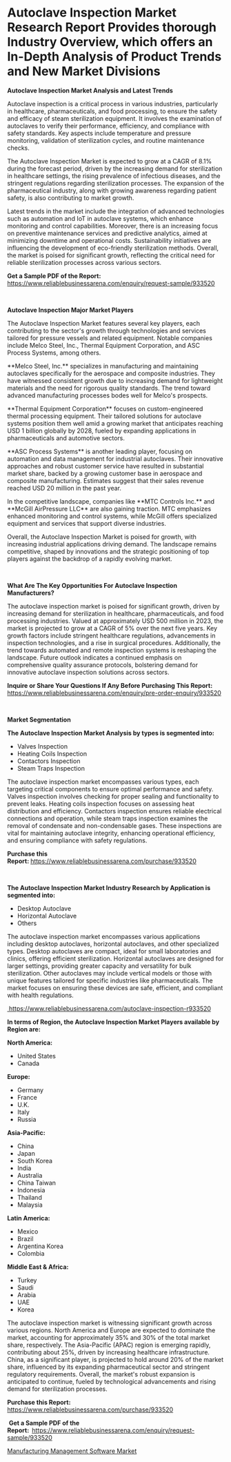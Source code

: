 <p><h1>Autoclave Inspection Market Research Report Provides thorough Industry Overview, which offers an In-Depth Analysis of Product Trends and New Market Divisions</h1></p><p><strong>Autoclave Inspection Market Analysis and Latest Trends</strong></p>
<p><p>Autoclave inspection is a critical process in various industries, particularly in healthcare, pharmaceuticals, and food processing, to ensure the safety and efficacy of steam sterilization equipment. It involves the examination of autoclaves to verify their performance, efficiency, and compliance with safety standards. Key aspects include temperature and pressure monitoring, validation of sterilization cycles, and routine maintenance checks.</p><p>The Autoclave Inspection Market is expected to grow at a CAGR of 8.1% during the forecast period, driven by the increasing demand for sterilization in healthcare settings, the rising prevalence of infectious diseases, and the stringent regulations regarding sterilization processes. The expansion of the pharmaceutical industry, along with growing awareness regarding patient safety, is also contributing to market growth.</p><p>Latest trends in the market include the integration of advanced technologies such as automation and IoT in autoclave systems, which enhance monitoring and control capabilities. Moreover, there is an increasing focus on preventive maintenance services and predictive analytics, aimed at minimizing downtime and operational costs. Sustainability initiatives are influencing the development of eco-friendly sterilization methods. Overall, the market is poised for significant growth, reflecting the critical need for reliable sterilization processes across various sectors.</p></p>
<p><strong>Get a Sample PDF of the Report:&nbsp;</strong> <a href="https://www.reliablebusinessarena.com/enquiry/request-sample/933520?utm_campaign=3042&utm_medium=2&utm_source=Github&utm_content=ia&utm_term=07032025&utm_id=autoclave-inspection">https://www.reliablebusinessarena.com/enquiry/request-sample/933520</a></p>
<p>&nbsp;</p>
<p><strong>Autoclave Inspection Major Market Players</strong></p>
<p><p>The Autoclave Inspection Market features several key players, each contributing to the sector's growth through technologies and services tailored for pressure vessels and related equipment. Notable companies include Melco Steel, Inc., Thermal Equipment Corporation, and ASC Process Systems, among others.</p><p>**Melco Steel, Inc.** specializes in manufacturing and maintaining autoclaves specifically for the aerospace and composite industries. They have witnessed consistent growth due to increasing demand for lightweight materials and the need for rigorous quality standards. The trend toward advanced manufacturing processes bodes well for Melco's prospects.</p><p>**Thermal Equipment Corporation** focuses on custom-engineered thermal processing equipment. Their tailored solutions for autoclave systems position them well amid a growing market that anticipates reaching USD 1 billion globally by 2028, fueled by expanding applications in pharmaceuticals and automotive sectors.</p><p>**ASC Process Systems** is another leading player, focusing on automation and data management for industrial autoclaves. Their innovative approaches and robust customer service have resulted in substantial market share, backed by a growing customer base in aerospace and composite manufacturing. Estimates suggest that their sales revenue reached USD 20 million in the past year.</p><p>In the competitive landscape, companies like **MTC Controls Inc.** and **McGill AirPressure LLC** are also gaining traction. MTC emphasizes enhanced monitoring and control systems, while McGill offers specialized equipment and services that support diverse industries.</p><p>Overall, the Autoclave Inspection Market is poised for growth, with increasing industrial applications driving demand. The landscape remains competitive, shaped by innovations and the strategic positioning of top players against the backdrop of a rapidly evolving market.</p></p>
<p>&nbsp;</p>
<p><strong>What Are The Key Opportunities For Autoclave Inspection Manufacturers?</strong></p>
<p><p>The autoclave inspection market is poised for significant growth, driven by increasing demand for sterilization in healthcare, pharmaceuticals, and food processing industries. Valued at approximately USD 500 million in 2023, the market is projected to grow at a CAGR of 5% over the next five years. Key growth factors include stringent healthcare regulations, advancements in inspection technologies, and a rise in surgical procedures. Additionally, the trend towards automated and remote inspection systems is reshaping the landscape. Future outlook indicates a continued emphasis on comprehensive quality assurance protocols, bolstering demand for innovative autoclave inspection solutions across sectors.</p></p>
<p><strong>Inquire or Share Your Questions If Any Before Purchasing This Report:</strong> <a href="https://www.reliablebusinessarena.com/enquiry/pre-order-enquiry/933520?utm_campaign=3042&utm_medium=2&utm_source=Github&utm_content=ia&utm_term=07032025&utm_id=autoclave-inspection">https://www.reliablebusinessarena.com/enquiry/pre-order-enquiry/933520</a></p>
<p>&nbsp;</p>
<p><strong>Market Segmentation</strong></p>
<p><strong>The Autoclave Inspection Market Analysis by types is segmented into:</strong></p>
<p><ul><li>Valves Inspection</li><li>Heating Coils Inspection</li><li>Contactors Inspection</li><li>Steam Traps Inspection</li></ul></p>
<p><p>The autoclave inspection market encompasses various types, each targeting critical components to ensure optimal performance and safety. Valves inspection involves checking for proper sealing and functionality to prevent leaks. Heating coils inspection focuses on assessing heat distribution and efficiency. Contactors inspection ensures reliable electrical connections and operation, while steam traps inspection examines the removal of condensate and non-condensable gases. These inspections are vital for maintaining autoclave integrity, enhancing operational efficiency, and ensuring compliance with safety regulations.</p></p>
<p><strong>Purchase this Report:&nbsp;</strong><a href="https://www.reliablebusinessarena.com/purchase/933520?utm_campaign=3042&utm_medium=2&utm_source=Github&utm_content=ia&utm_term=07032025&utm_id=autoclave-inspection">https://www.reliablebusinessarena.com/purchase/933520</a></p>
<p>&nbsp;</p>
<p><strong>The Autoclave Inspection Market Industry Research by Application is segmented into:</strong></p>
<p><ul><li>Desktop Autoclave</li><li>Horizontal Autoclave</li><li>Others</li></ul></p>
<p><p>The autoclave inspection market encompasses various applications including desktop autoclaves, horizontal autoclaves, and other specialized types. Desktop autoclaves are compact, ideal for small laboratories and clinics, offering efficient sterilization. Horizontal autoclaves are designed for larger settings, providing greater capacity and versatility for bulk sterilization. Other autoclaves may include vertical models or those with unique features tailored for specific industries like pharmaceuticals. The market focuses on ensuring these devices are safe, efficient, and compliant with health regulations.</p></p>
<p><a href="https://www.reliablebusinessarena.com/autoclave-inspection-r933520?utm_campaign=3042&utm_medium=2&utm_source=Github&utm_content=ia&utm_term=07032025&utm_id=autoclave-inspection">&nbsp;https://www.reliablebusinessarena.com/autoclave-inspection-r933520</a></p>
<p><strong>In terms of Region, the Autoclave Inspection Market Players available by Region are:</strong></p>
<p>
    <p> <strong> North America: </strong>
        <ul>
            <li>United States</li>
            <li>Canada</li>
        </ul>
        </p> 
    <p> <strong> Europe: </strong>
        <ul>
            <li>Germany</li>
            <li>France</li>
            <li>U.K.</li>
            <li>Italy</li>
            <li>Russia</li>
        </ul>
        </p> 
    <p> <strong> Asia-Pacific: </strong>
        <ul>
            <li>China</li>
            <li>Japan</li>
            <li>South Korea</li>
            <li>India</li>
            <li>Australia</li>
            <li>China Taiwan</li>
            <li>Indonesia</li>
            <li>Thailand</li>
            <li>Malaysia</li>
        </ul>
        </p> 
    <p> <strong> Latin America: </strong>
        <ul>
            <li>Mexico</li>
            <li>Brazil</li>
            <li>Argentina Korea</li>
            <li>Colombia</li>
        </ul>
        </p> 
    <p> <strong> Middle East & Africa: </strong>
        <ul>
            <li>Turkey</li>
            <li>Saudi</li>
            <li>Arabia</li>
            <li>UAE</li>
            <li>Korea</li>
        </ul>
    </p>
    </p>
<p><p>The autoclave inspection market is witnessing significant growth across various regions. North America and Europe are expected to dominate the market, accounting for approximately 35% and 30% of the total market share, respectively. The Asia-Pacific (APAC) region is emerging rapidly, contributing about 25%, driven by increasing healthcare infrastructure. China, as a significant player, is projected to hold around 20% of the market share, influenced by its expanding pharmaceutical sector and stringent regulatory requirements. Overall, the market's robust expansion is anticipated to continue, fueled by technological advancements and rising demand for sterilization processes.</p></p>
<p><strong>Purchase this Report: </strong><a href="https://www.reliablebusinessarena.com/purchase/933520?utm_campaign=3042&utm_medium=2&utm_source=Github&utm_content=ia&utm_term=07032025&utm_id=autoclave-inspection">https://www.reliablebusinessarena.com/purchase/933520</a></p>
<p>&nbsp;<strong>Get a Sample PDF of the Report:&nbsp;&nbsp;</strong><a href="https://www.reliablebusinessarena.com/enquiry/request-sample/933520?utm_campaign=3042&utm_medium=2&utm_source=Github&utm_content=ia&utm_term=07032025&utm_id=autoclave-inspection">https://www.reliablebusinessarena.com/enquiry/request-sample/933520</a></p>
<p><strong></strong></p>
<p><p><a href="https://github.com/vilehoaguy/Market-Research-Report-List-1/blob/main/manufacturing-management-software-market.md?utm_campaign=3042&utm_medium=2&utm_source=Github&utm_content=ia&utm_term=07032025&utm_id=autoclave-inspection">Manufacturing Management Software Market</a></p></p>